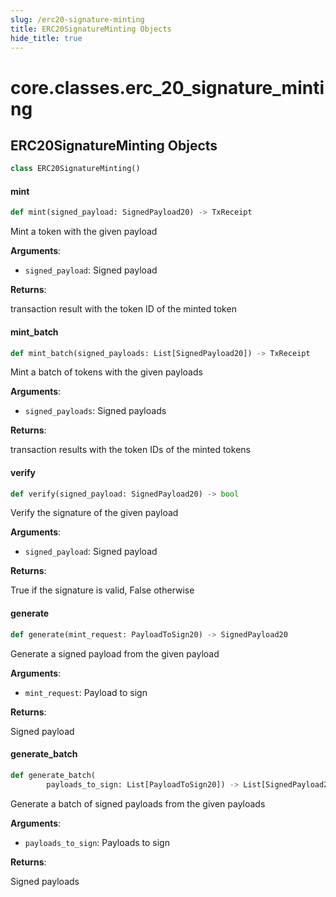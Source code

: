 ```yaml
---
slug: /erc20-signature-minting
title: ERC20SignatureMinting Objects
hide_title: true
---
```


<a id="core.classes.erc_20_signature_minting"></a>

# core.classes.erc_20_signature_minting

<a id="core.classes.erc_20_signature_minting.ERC20SignatureMinting"></a>

## ERC20SignatureMinting Objects

```python
class ERC20SignatureMinting()
```

<a id="core.classes.erc_20_signature_minting.ERC20SignatureMinting.mint"></a>

#### mint

```python
def mint(signed_payload: SignedPayload20) -> TxReceipt
```

Mint a token with the given payload

**Arguments**:

- `signed_payload`: Signed payload

**Returns**:

transaction result with the token ID of the minted token

<a id="core.classes.erc_20_signature_minting.ERC20SignatureMinting.mint_batch"></a>

#### mint_batch

```python
def mint_batch(signed_payloads: List[SignedPayload20]) -> TxReceipt
```

Mint a batch of tokens with the given payloads

**Arguments**:

- `signed_payloads`: Signed payloads

**Returns**:

transaction results with the token IDs of the minted tokens

<a id="core.classes.erc_20_signature_minting.ERC20SignatureMinting.verify"></a>

#### verify

```python
def verify(signed_payload: SignedPayload20) -> bool
```

Verify the signature of the given payload

**Arguments**:

- `signed_payload`: Signed payload

**Returns**:

True if the signature is valid, False otherwise

<a id="core.classes.erc_20_signature_minting.ERC20SignatureMinting.generate"></a>

#### generate

```python
def generate(mint_request: PayloadToSign20) -> SignedPayload20
```

Generate a signed payload from the given payload

**Arguments**:

- `mint_request`: Payload to sign

**Returns**:

Signed payload

<a id="core.classes.erc_20_signature_minting.ERC20SignatureMinting.generate_batch"></a>

#### generate_batch

```python
def generate_batch(
        payloads_to_sign: List[PayloadToSign20]) -> List[SignedPayload20]
```

Generate a batch of signed payloads from the given payloads

**Arguments**:

- `payloads_to_sign`: Payloads to sign

**Returns**:

Signed payloads
